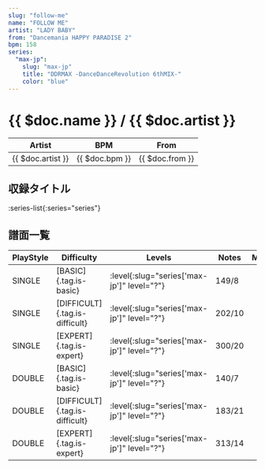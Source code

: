 ```yaml
---
slug: "follow-me"
name: "FOLLOW ME"
artist: "LADY BABY"
from: "Dancemania HAPPY PARADISE 2"
bpm: 158
series:
  "max-jp":
    slug: "max-jp"
    title: "DDRMAX -DanceDanceRevolution 6thMIX-"
    color: "blue"
---
```


# {{ $doc.name }} / {{ $doc.artist }}

|Artist|BPM|From|
|------|---|----|
|{{ $doc.artist }}|{{ $doc.bpm }}|{{ $doc.from }}|

## 収録タイトル

:series-list{:series="series"}

## 譜面一覧

|PlayStyle|Difficulty|Levels|Notes|Movie|
|---------|----------|------|-----|-----|
|SINGLE|[BASIC]{.tag.is-basic}|:level{:slug="series['max-jp']" level="?"}|149/8||
|SINGLE|[DIFFICULT]{.tag.is-difficult}|:level{:slug="series['max-jp']" level="?"}|202/10||
|SINGLE|[EXPERT]{.tag.is-expert}|:level{:slug="series['max-jp']" level="?"}|300/20||
|DOUBLE|[BASIC]{.tag.is-basic}|:level{:slug="series['max-jp']" level="?"}|140/7||
|DOUBLE|[DIFFICULT]{.tag.is-difficult}|:level{:slug="series['max-jp']" level="?"}|183/21||
|DOUBLE|[EXPERT]{.tag.is-expert}|:level{:slug="series['max-jp']" level="?"}|313/14||
